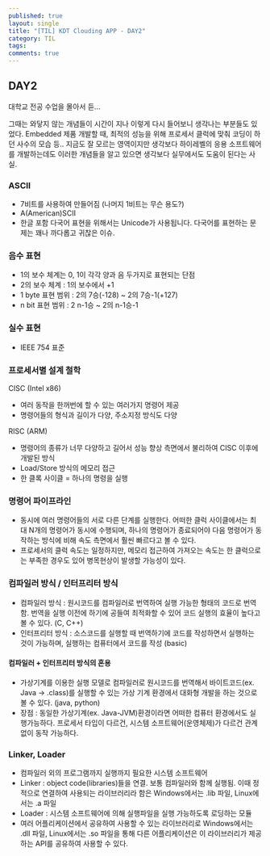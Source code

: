 ```yaml
---
published: true
layout: single
title: "[TIL] KDT Clouding APP - DAY2"
category: TIL
tags:
comments: true
---
```


## DAY2

대학교 전공 수업을 몰아서 듣...

그때는 와닿지 않는 개념들이 시간이 지나 이렇게 다시 들어보니 생각나는 부분들도 있었다.
Embedded 제품 개발할 때, 최적의 성능을 위해 프로세서 클럭에 맞춰 코딩이 하던 사수의 모습 등..
지금도 잘 모르는 영역이지만 생각보다 하이레벨의 응용 소프트웨어를 개발하는데도 이러한 개념들을 알고 있으면 생각보다 실무에서도 도움이 된다는 사실.

### ASCII
- 7비트를 사용하여 만들어짐 (나머지 1비트는 무슨 용도?)
- A(American)SCII
- 한글 포함 다국어 표현을 위해서는 Unicode가 사용됩니다. 다국어를 표현하는 문제는 꽤나 까다롭고 귀찮은 이슈.

### 음수 표현
- 1의 보수 체계는 0, 1이 각각 양과 음 두가지로 표현되는 단점
- 2의 보수 체계 : 1의 보수에서 +1
- 1 byte 표현 범위 : 2의 7승(-128) ~ 2의 7승-1(+127)
- n bit 표현 범위 : 2 n-1승 ~ 2의 n-1승-1

### 실수 표현
- IEEE 754 표준

### 프로세서별 설계 철학
CISC (Intel x86)
 - 여러 동작을 한꺼번에 할 수 있는 여러가지 명령어 제공
 - 명령어들의 형식과 길이가 다양, 주소지정 방식도 다양

RISC (ARM)
 - 명령어의 종류가 너무 다양하고 길어서 성능 향상 측면에서 불리하여 CISC 이후에 개발된 방식
 - Load/Store 방식의 메모리 접근
 - 한 클록 사이클 = 하나의 명령을 실행

### 명령어 파이프라인
- 동시에 여러 명령어들의 서로 다른 단계를 실행한다. 어떠한 클럭 사이클에서는 최대 N개의 명령어가 동시에 수행되며, 하나의 명령어가 종료되어야 다음 명령어가 동작하는 방식에 비해 속도 측면에서 훨씬 빠르다고 볼 수 있다.
- 프로세서의 클럭 속도는 일정하지만, 메모리 접근하여 가져오는 속도는 한 클럭으로는 부족한 경우도 있어 병목현상이 발생할 가능성이 있다.

### 컴파일러 방식 / 인터프리터 방식
- 컴파일러 방식 : 원시코드를 컴파일러로 번역하여 실행 가능한 형태의 코드로 번역함. 번역을 실행 이전에 하기에 공들여 최적화할 수 있어 코드 실행의 효율이 높다고 볼 수 있다. (C, C++)
- 인터프리터 방식 : 소스코드를 실행할 때 번역하기에 코드를 작성하면서 실행하는 것이 가능하며, 실행하는 컴퓨터에서 코드를 작성 (basic)
#### 컴파일러 + 인터프리터 방식의 혼용 
 - 가상기계를 이용한 실행 모델로 컴파일러로 원시코드를 번역해서 바이트코드(ex. Java -> .class)를 실행할 수 있는 가상 기계 환경에서 대화형 개발을 하는 것으로 볼 수 있다. (java, python)
 - 장점 : 동일한 가상기계(ex. Java-JVM)환경이라면 어떠한 컴퓨터 환경에서도 실행가능하다. 프로세서 타입이 다르건, 시스템 소프트웨어(운영체제)가 다르건 관계없이 동작 가능하다.

### Linker, Loader
 - 컴파일러 외의 프로그램까지 실행까지 필요한 시스템 소프트웨어
 - Linker : object code(libraries)들을 연결. 보통 컴파일러와 함께 실행됨. 이때 정적으로 연결하여 사용되는 라이브러리라 함은 Windows에서는 .lib 파일, Linux에서는 .a 파일
 - Loader : 시스템 소프트웨어에 의해 실행파일을 실행 가능하도록 로딩하는 모듈
 - 여러 어플리케이션에서 공유하여 사용할 수 있는 라이브러리로 Windows에서는 .dll 파일, Linux에서는 .so 파일을 통해 다른 어플리케이션은 이 라이브러리가 제공하는 API를 공유하여 사용할 수 있다.

 